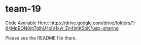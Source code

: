 # team-19

Code Available Here: https://drive.google.com/drive/folders/1-84MpBON8m7glhU4xlV1xw_Zn4ImKSbK?usp=sharing

Please see the README file there.

